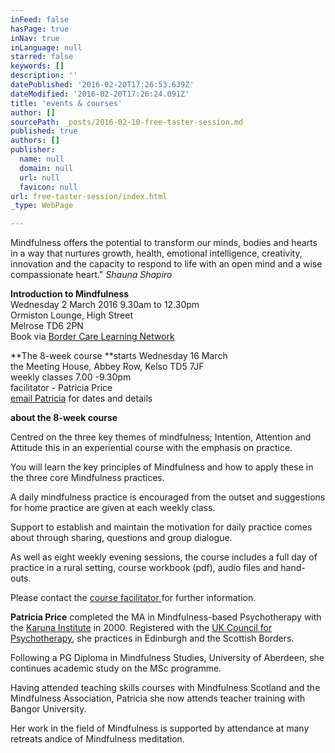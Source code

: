 ```yaml
---
inFeed: false
hasPage: true
inNav: true
inLanguage: null
starred: false
keywords: []
description: ''
datePublished: '2016-02-20T17:26:53.639Z'
dateModified: '2016-02-20T17:26:24.091Z'
title: 'events & courses'
author: []
sourcePath: _posts/2016-02-10-free-taster-session.md
published: true
authors: []
publisher:
  name: null
  domain: null
  url: null
  favicon: null
url: free-taster-session/index.html
_type: WebPage

---
```

Mindfulness offers the potential to transform our minds, bodies and hearts in a way that nurtures growth, health, emotional intelligence, creativity, innovation and the capacity to respond to life with an open mind and a wise compassionate heart."    _Shauna Shapiro_

**Introduction to Mindfulness**  
Wednesday 2 March 2016 9.30am to 12.30pm  
Ormiston Lounge, High Street  
Melrose TD6 2PN  
Book via  [Border Care Learning Network][0]

**The 8-week course **starts Wednesday 16 March   
the Meeting House, Abbey Row, Kelso TD5 7JF  
weekly classes 7.00 -9.30pm  
facilitator - Patricia Price  
[email Patricia][1] for dates and details

**about the 8-week course**

Centred on the three key themes of mindfulness; Intention,
Attention and Attitude this in an experiential course with the emphasis on practice.

You will learn the key principles of Mindfulness and how to apply these in the three core Mindfulness practices.

A daily mindfulness practice is encouraged from the outset
and suggestions for home practice are given at each weekly class.

Support to establish and maintain the motivation for daily
practice comes about through sharing, questions and group dialogue.

As well as eight weekly evening sessions, the course includes a full day of practice in a rural setting,  course workbook (pdf), audio files and hand-outs.

Please contact the [course facilitator ][1]for further information.

**Patricia Price** completed the MA in Mindfulness-based Psychotherapy with the [Karuna Institute][2] in 2000\. Registered with the [UK Council for Psychotherapy][3], she practices in Edinburgh and the Scottish Borders.

Following a PG Diploma in Mindfulness Studies, University of Aberdeen, she continues academic study on the MSc programme. 

Having attended teaching skills courses with Mindfulness Scotland and the Mindfulness Association, Patricia she now attends teacher training with Bangor University.

Her work in the field of Mindfulness is supported by attendance at many retreats andice of Mindfulness meditation. 

[0]: http://www.borderscarevoice.org.uk/training-bcln/
[1]: mail@mindfulness-borders.net
[2]: http://thekaruna-institute.co.uk/
[3]: http://www.ukcp.org/
